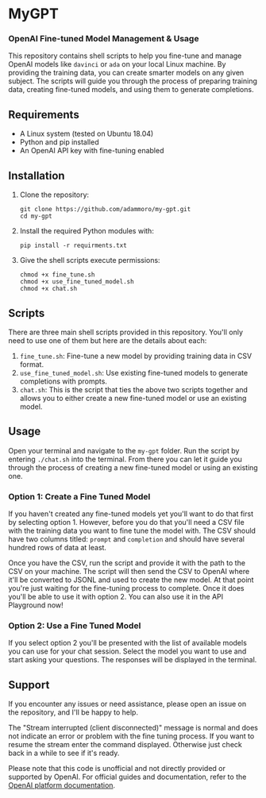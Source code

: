 # MyGPT 
### OpenAI Fine-tuned Model Management & Usage

This repository contains shell scripts to help you fine-tune and manage OpenAI models like `davinci` or `ada` on your local Linux machine. By providing the training data, you can create smarter models on any given subject. The scripts will guide you through the process of preparing training data, creating fine-tuned models, and using them to generate completions.

## Requirements

- A Linux system (tested on Ubuntu 18.04)
- Python and pip installed
- An OpenAI API key with fine-tuning enabled

## Installation

1. Clone the repository:

   ```
   git clone https://github.com/adammoro/my-gpt.git
   cd my-gpt
   ```
2. Install the required Python modules with:
   
   `pip install -r requirments.txt`
   
3. Give the shell scripts execute permissions:

   ```
   chmod +x fine_tune.sh
   chmod +x use_fine_tuned_model.sh
   chmod +x chat.sh
   ```

## Scripts

There are three main shell scripts provided in this repository. You'll only need to use one of them but here are the details about each:

1. `fine_tune.sh`: Fine-tune a new model by providing training data in CSV format.
2. `use_fine_tuned_model.sh`: Use existing fine-tuned models to generate completions with prompts.
3. `chat.sh`: This is the script that ties the above two scripts together and allows you to either create a new fine-tuned model or use an existing model.

## Usage

Open your terminal and navigate to the `my-gpt` folder. Run the script by entering `./chat.sh` into the terminal. From there you can let it guide you through the process of creating a new fine-tuned model or using an existing one.

### Option 1: Create a Fine Tuned Model

If you haven't created any fine-tuned models yet you'll want to do that first by selecting option 1. However, before you do that you'll need a CSV file with the training data you want to fine tune the model with. The CSV should have two columns titled: `prompt` and `completion` and should have several hundred rows of data at least. 

Once you have the CSV, run the script and provide it with the path to the CSV on your machine. The script will then send the CSV to OpenAI where it'll be converted to JSONL and used to create the new model. At that point you're just waiting for the fine-tuning process to complete. Once it does you'll be able to use it with option 2. You can also use it in the API Playground now!

### Option 2: Use a Fine Tuned Model

If you select option 2 you'll be presented with the list of available models you can use for your chat session. Select the model you want to use and start asking your questions. The responses will be displayed in the terminal.

## Support

If you encounter any issues or need assistance, please open an issue on the repository, and I'll be happy to help.

The "Stream interrupted (client disconnected)" message is normal and does not indicate an error or problem with the fine tuning process. If you want to resume the stream enter the command displayed. Otherwise just check back in a while to see if it's ready.

Please note that this code is unofficial and not directly provided or supported by OpenAI. For official guides and documentation, refer to the [OpenAI platform documentation](https://platform.openai.com/docs/guides/fine-tuning).



